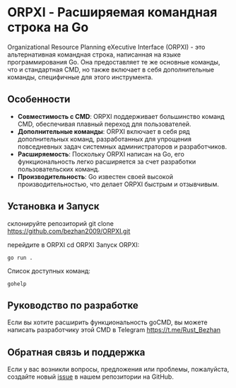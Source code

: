 
# ORPXI - Расширяемая командная строка на Go

Organizational Resource Planning eXecutive Interface (ORPXI) - это альтернативная командная строка, написанная на языке программирования Go. Она предоставляет те же основные команды, что и стандартная CMD, но также включает в себя дополнительные команды, специфичные для этого инструмента.

## Особенности

- **Совместимость с CMD**: ORPXI поддерживает большинство команд CMD, обеспечивая плавный переход для пользователей.
- **Дополнительные команды**: ORPXI включает в себя ряд дополнительных команд, разработанных для упрощения повседневных задач системных администраторов и разработчиков.
- **Расширяемость**: Поскольку ORPXI написан на Go, его функциональность легко расширяется за счет разработки пользовательских команд.
- **Производительность**: Go известен своей высокой производительностью, что делает ORPXI быстрым и отзывчивым.

## Установка и Запуск

склонируйте репозиторий
git clone https://github.com/bezhan2009/ORPXI.git

перейдите в ORPXI
cd ORPXI
Запуск ORPXI:
```
go run .
```

Список доступных команд:
```
gohelp
```

## Руководство по разработке

Если вы хотите расширить функциональность goCMD, вы можете написать разработчику этой CMD в Telegram https://t.me/Rust_Bezhan 

## Обратная связь и поддержка

Если у вас возникли вопросы, предложения или проблемы, пожалуйста, создайте новый [issue](https://github.com/your-username/goCMD/issues/new) в нашем репозитории на GitHub.
